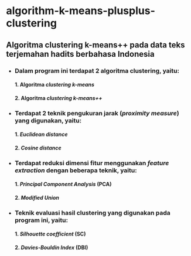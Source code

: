 # algorithm-k-means-plusplus-clustering

## Algoritma clustering k-means++ pada data teks terjemahan hadits berbahasa Indonesia

* ### Dalam program ini terdapat 2 algoritma clustering, yaitu:
  #### 1. Algoritma _clustering k-means_
  #### 2. Algoritma _clustering k-means++_ 

* ### Terdapat 2 teknik pengukuran jarak (_proximity measure_) yang digunakan, yaitu:
  #### 1. _Euclidean distance_
  #### 2. _Cosine distance_

* ### Terdapat reduksi dimensi fitur menggunakan _feature extraction_ dengan beberapa teknik, yaitu:
  #### 1. _Principal Component Analysis_ (PCA)
  #### 2. _Modified Union_

* ### Teknik evaluasi hasil clustering yang digunakan pada program ini, yaitu:
  #### 1. _Silhouette coefficient_ (SC)
  #### 2. _Davies-Bouldin Index_ (DBI)
